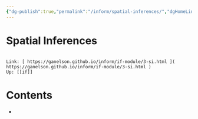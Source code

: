 ```yaml
---
{"dg-publish":true,"permalink":"/inform/spatial-inferences/","dgHomeLink":true,"dgPassFrontmatter":false}
---
```


# Spatial Inferences
```ad-info

Link: [ https://ganelson.github.io/inform/if-module/3-si.html ]( https://ganelson.github.io/inform/if-module/3-si.html )
Up: [[if]]
```

# Contents
- 